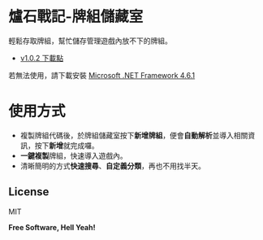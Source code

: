 # 爐石戰記-牌組儲藏室

輕鬆存取牌組，幫忙儲存管理遊戲內放不下的牌組。

* [v1.0.2 下載點](https://drive.google.com/open?id=19R-Kl7mFYE91b3pD93ffm9DPrPectRqo)

若無法使用，請下載安裝 [Microsoft .NET Framework 4.6.1](https://www.microsoft.com/zh-tw/download/details.aspx?id=49982)

# 使用方式

  - 複製牌組代碼後，於牌組儲藏室按下**新增牌組**，便會**自動解析**並導入相關資訊，按下**新增**就完成囉。
  - **一鍵複製**牌組，快速導入遊戲內。
  - 清晰簡明的方式**快速搜尋**、**自定義分類**，再也不用找半天。

License
----

MIT


**Free Software, Hell Yeah!**
